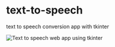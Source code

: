 # text-to-speech

text to speech conversion app with tkinter 


![Text to speech web app using tkinter](https://user-images.githubusercontent.com/98689629/222309050-3241fe98-594a-4e90-90c5-33b2d923d689.png)

